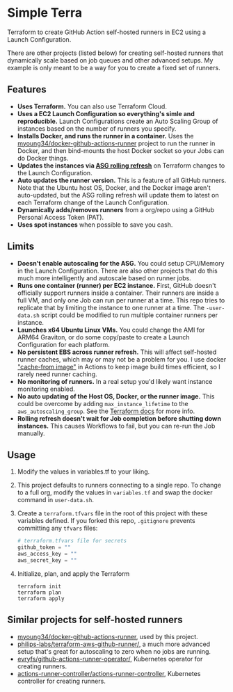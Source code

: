# Simple Terra

Terraform to create GitHub Action self-hosted runners in EC2 using a Launch Configuration.

There are other projects (listed below) for creating self-hosted runners that dynamically scale based on job queues and other advanced setups. My example is only meant to be a way for you to create a fixed set of runners.

## Features

- **Uses Terraform.** You can also use Terraform Cloud.
- **Uses a EC2 Launch Configuration so everything's simle and reproducible.** Launch Configurations create an Auto Scaling Group of instances based on the number of runners you specify.
- **Installs Docker, and runs the runner in a container.** Uses the [myoung34/docker-github-actions-runner](https://github.com/myoung34/docker-github-actions-runner) project to run the runner in Docker, and then bind-mounts the host Docker socket so your Jobs can do Docker things.
- **Updates the instances via [ASG rolling refresh](https://aws.amazon.com/blogs/compute/introducing-instance-refresh-for-ec2-auto-scaling/)** on Terraform changes to the Launch Configuration.
- **Auto updates the runner version.** This is a feature of all GitHub runners. Note that the Ubuntu host OS, Docker, and the Docker image aren't auto-updated, but the ASG rolling refresh will update them to latest on each Terraform change of the Launch Configuration.
- **Dynamically adds/removes runners** from a org/repo using a GitHub Personal Access Token (PAT).
- **Uses spot instances** when possible to save you cash.

## Limits

- **Doesn't enable autoscaling for the ASG.** You could setup CPU/Memory in the Launch Configuration. There are also other projects that do this much more intelligently and autoscale based on runner jobs.
- **Runs one container (runner) per EC2 instance.** First, GitHub doesn't officially support runners inside a container. Their runners are inside a full VM, and only one Job can run per runner at a time. This repo tries to replicate that by limiting the instance to one runner at a time. The `-user-data.sh` script could be modified to run multiple container runners per instance.
- **Launches x64 Ubuntu Linux VMs.** You could change the AMI for ARM64 Graviton, or do some copy/paste to create a Launch Configuration for each platform.
- **No persistent EBS across runner refresh.** This will affect self-hosted runner caches, which may or may not be a problem for you. I use docker ["cache-from image"](https://github.com/docker/build-push-action/blob/master/docs/advanced/cache.md#registry-cache) in Actions to keep image build times efficient, so I rarely need runner caching.
- **No monitoring of runners.** In a real setup you'd likely want instance monitoring enabled.
- **No auto updating of the Host OS, Docker, or the runner image.**  This could be overcome by adding `max_instance_lifetime` to the `aws_autoscaling_group`. See the [Terraform docs](https://registry.terraform.io/providers/hashicorp/aws/latest/docs/resources/autoscaling_group) for more info.
- **Rolling refresh doesn't wait for Job completion before shutting down instances.** This causes Workflows to fail, but you can re-run the Job manually.

## Usage

1. Modify the values in variables.tf to your liking.
1. This project defaults to runners connecting to a single repo. To change to a full org, modify the values in `variables.tf` and swap the docker command in `user-data.sh`.
1. Create a `terraform.tfvars` file in the root of this project with these variables defined. If you forked this repo, `.gitignore` prevents committing any `tfvars` files:

    ```terraform
    # terraform.tfvars file for secrets
    github_token = ""
    aws_access_key = ""
    aws_secret_key = ""
    ```

1. Initialize, plan, and apply the Terraform

    ```shell
    terraform init
    terraform plan
    terraform apply
    ```

## Similar projects for self-hosted runners

- [myoung34/docker-github-actions-runner](https://github.com/myoung34/docker-github-actions-runner), used by this project.
- [philips-labs/terraform-aws-github-runner/](https://github.com/philips-labs/terraform-aws-github-runner/), a much more advanced setup that's great for autoscaling to zero when no jobs are running.
- [evryfs/github-actions-runner-operator/](https://github.com/evryfs/github-actions-runner-operator/), Kubernetes operator for creating runners.
- [actions-runner-controller/actions-runner-controller](https://github.com/actions-runner-controller/actions-runner-controller), Kubernetes controller for creating runners.
